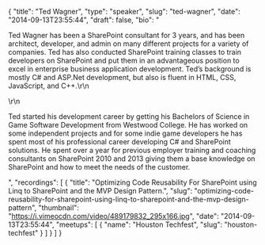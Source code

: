 {
  "title": "Ted Wagner",
  "type": "speaker",
  "slug": "ted-wagner",
  "date": "2014-09-13T23:55:44",
  "draft": false,
  "bio": "<p>Ted Wagner has been a SharePoint consultant for 3 years, and has been architect, developer, and admin on many different projects for a variety of companies. Ted has also conducted SharePoint training classes to train developers on SharePoint and put them in an advantageous position to excel in enterprise business application development. Ted’s background is mostly C# and ASP.Net development, but also is fluent in HTML, CSS, JavaScript, and C++.\r\n</p>\r\n<p>Ted started his development career by getting his Bachelors of Science in Game Software Development from Westwood College. He has worked on some independent projects and for some indie game developers he has spent most of his professional career developing C# and SharePoint solutions. He spent over a year for previous employer training and coaching consultants on SharePoint 2010 and 2013 giving them a base knowledge on SharePoint and how to meet the needs of the customer.</p>",
  "recordings": [
    {
      "title": "Optimizing Code Reusability For SharePoint using Linq to SharePoint and the MVP Design Pattern.",
      "slug": "optimizing-code-reusability-for-sharepoint-using-linq-to-sharepoint-and-the-mvp-design-pattern",
      "thumbnail": "https://i.vimeocdn.com/video/489179832_295x166.jpg",
      "date": "2014-09-13T23:55:44",
      "meetups": [
        {
          "name": "Houston Techfest",
          "slug": "houston-techfest"
        }
      ]
    }
  ]
}